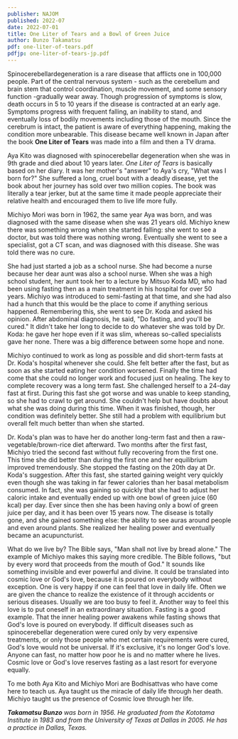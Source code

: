 ```yaml
---
publisher: NAJOM
published: 2022-07
date: 2022-07-01
title: One Liter of Tears and a Bowl of Green Juice
author: Bunzo Takamatsu
pdf: one-liter-of-tears.pdf
pdfjp: one-liter-of-tears-jp.pdf
---
```


Spinocerebellardegeneration is a rare disease that afflicts one in 100,000 people. Part of the central nervous system - such as the cerebellum and brain stem that control coordination, muscle movement, and some sensory function -gradually wear away.<!--more--> Though progression of symptoms is slow, death occurs in 5 to 10 years if the disease is contracted at an early age. Symptoms progress with frequent falling, an inability to stand, and eventually loss of bodily movements including those of the mouth. Since the cerebrum is intact, the patient is aware of everything happening, making the condition more unbearable. This disease became well known in Japan after the book **One Liter of Tears** was made into a film and then a TV drama.

Aya Kito was diagnosed with spinocerebellar degeneration when she was in 9th grade and died about 10 years later. _One Liter of Tears_ is basically based on her diary. It was her mother's "answer" to Aya's cry, "What was I born for?" She suffered a long, cruel bout with a deadly disease, yet the book about her journey has sold over two million copies. The book was literally a tear jerker, but at the same time it made people appreciate their relative health and encouraged them to live life more fully.

Michiyo Mori was born in 1962, the same year Aya was born, and was diagnosed with the same disease when she was 21 years old. Michiyo knew there was something wrong when she started falling: she went to see a doctor, but was told there was nothing wrong. Eventually she went to see a specialist, got a CT scan, and was diagnosed with this disease. She was told there was no cure.

She had just started a job as a school nurse. She had become a nurse because her dear aunt was also a school nurse. When she was a high school student, her aunt took her to a lecture by Mitsuo Koda MD, who had been using fasting then as a main treatment in his hospital for over 50 years. Michiyo was introduced to semi-fasting at that time, and she had also had a hunch that this would be the place to come if anything serious happened. Remembering this, she went to see Dr. Koda and asked his opinion. After abdominal diagnosis, he said, "Do fasting, and you'll be cured." It didn't take her long to decide to do whatever she was told by Dr. Koda: he gave her hope even if it was slim, whereas so-called specialists gave her none. There was a big difference between some hope and none.

Michiyo continued to work as long as possible and did short-term fasts at Dr. Koda's hospital whenever she could. She felt better after the fast, but as soon as she started eating her condition worsened. Finally the time had come that she could no longer work and focused just on healing. The key to complete recovery was a long term fast. She challenged herself to a 24-day fast at first. During this fast she got worse and was unable to keep standing, so she had to crawl to get around. She couldn't help but have doubts about what she was doing during this time. When it was finished, though, her condition was definitely better. She still had a problem with equilibrium but overall felt much better than when she started.

Dr. Koda's plan was to have her do another long-term fast and then a raw-vegetable/brown-rice diet afterward. Two months after the first fast, Michiyo tried the second fast without fully recovering from the first one. This time she did better than during the first one and her equilibrium improved tremendously. She stopped the fasting on the 20th day at Dr. Koda's suggestion. After this fast, she started gaining weight very quickly even though she was taking in far fewer calories than her basal metabolism consumed. In fact, she was gaining so quickly that she had to adjust her caloric intake and eventually ended up with one bowl of green juice (60 kcal) per day. Ever since then she has been having only a bowl of green juice per day, and it has been over 15 years now. The disease is totally gone, and she gained something else: the ability to see auras around people and even around plants. She realized her healing power and eventually became an acupuncturist.

What do we live by? The Bible says, "Man shall not live by bread alone." The example of Michiyo makes this saying more credible. The Bible follows, "but by every word that proceeds from the mouth of God." It sounds like something invisible and ever powerful and divine. It could be translated into cosmic love or God's love, because it is poured on everybody without exception. One is very happy if one can feel that love in daily life. Often we are given the chance to realize the existence of it through accidents or serious diseases. Usually we are too busy to feel it. Another way to feel this love is to put oneself in an extraordinary situation. Fasting is a good example. That the inner healing power awakens while fasting shows that God's love is poured on everybody. If difficult diseases such as spinocerebellar degeneration were cured only by very expensive treatments, or only those people who met certain requirements were cured, God's love would not be universal. If it's exclusive, it's no longer God's love. Anyone can fast, no matter how poor he is and no matter where he lives. Cosmic love or God's love reserves fasting as a last resort for everyone equally.

To me both Aya Kito and Michiyo Mori are Bodhisattvas who have come here to teach us. Aya taught us the miracle of daily life through her death. Michiyo taught us the presence of Cosmic love through her life.

_**Takamatsu Bunzo** was born in 1956. He graduated from the Kototama Institute in 1983 and from the University of Texas at Dallas in 2005. He has a practice in Dallas, Texas._
